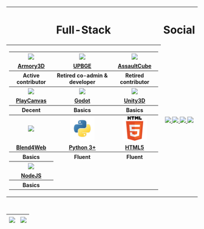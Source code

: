 <table align="center">
  <tr>
    <th><h1>Full-Stack</h1>
    <th><h1>Social</h1></th>
  </tr>
  <tr>
    <th>
      <!-- FULL-STACK -->
      <table>
        <!-- IMG 1-3 -->
        <tr>
          <th align="center"><img src="https://avatars.githubusercontent.com/u/20436620?s=200&v=4" width=64 /></th>
          <th align="center"><img src="https://avatars.githubusercontent.com/u/16006310?s=200&v=4" width=64 /></th>
          <th align="center"><img src="https://avatars.githubusercontent.com/u/5957666?s=200&v=4" width=64 /></th>
        </tr>
        <!-- TITLE 1-3 -->
        <tr>
          <td align="center"><a href="https://www.armory3d.org">Armory3D</a></td>
          <td align="center"><a href="https://www.upbge.org">UPBGE</a></td>
          <td align="center"><a href="https://assault.cubers.net">AssaultCube</a></td>
        </tr>
        <!-- STATUS 1-3 -->
        <tr>
          <th align="center">Active contributor</th>
          <th align="center">Retired co-admin & developer</th>
          <th align="center">Retired contributor</th>
        </tr>
        <!-- IMG 4-6 -->
        <tr>
          <th align="center"><img src="https://avatars.githubusercontent.com/u/1030579?s=200&v=4" width=64 /></th>
          <th align="center"><img src="https://avatars.githubusercontent.com/u/6318500?s=200&v=4" width=64 /></th>
          <th align="center"><img src="https://avatars.githubusercontent.com/u/13039680?s=200&v=4" width=64 /></th>
        </tr>
        <!-- TITLE 4-6 -->
        <tr>
          <td align="center"><a href="https://www.playcanvas.com">PlayCanvas</a></td>
          <td align="center"><a href="https://www.godotengine.org">Godot</a></td>
          <td align="center"><a href="https://www.unity3d.com">Unity3D</a></td>
        </tr>
        <!-- STATUS 4-6 -->
        <tr>
          <th align="center">Decent</th>
          <th align="center"align="center">Basics</th>
          <th align="center">Basics</th>
        </tr>
        <!-- IMG 7-9 -->
        <tr>
          <th align="center"><img src="https://avatars.githubusercontent.com/u/7070926?s=200&v=4" width=64 /></th>
          <th align="center"><img src="https://raw.githubusercontent.com/github/explore/80688e429a7d4ef2fca1e82350fe8e3517d3494d/topics/python/python.png" width=64 /></th>
          <th align="center"><img src="https://raw.githubusercontent.com/github/explore/80688e429a7d4ef2fca1e82350fe8e3517d3494d/topics/html/html.png" width=64 /></th>
        </tr>
        <!-- TITLE 7-9 -->
        <tr>
          <td align="center"><a href="https://www.blend4web.com">Blend4Web</a></td>
          <td align="center"><a href="https://www.python.org">Python 3+</a></td>
          <td align="center"><a href="https://developer.mozilla.org">HTML5</a></td>
        </tr>
        <!-- STATUS 7-9 -->
        <tr>
          <th align="center">Basics</th>
          <th align="center">Fluent</th>
          <th align="center">Fluent</th>
        </tr>
        <!-- IMG 10 -->
        <tr>
          <th align="center"><img src="https://avatars.githubusercontent.com/u/9950313?s=200&v=4" width=64 /></th>
        </tr>
        <!-- TITLE 10 -->
        <tr>
          <td align="center"><a href="https://www.nodejs.org">NodeJS</td>
        </tr>
        <!-- STATUS 10 -->
        <tr>
          <th align="center">Basics</th>
        </tr>
      </table>
      <!-- SOCIAL LINKS -->
      <td align="center">
        <a href="https://discord.gg/rtpFtwnZCq">
          <img src="https://img.shields.io/badge/discord-%23E60023.svg?&color=darkslateblue&style=for-the-badge&logo=discord&logoColor=white" />
        </a>
        <a href="https://www.youtube.com/channel/UCPnPW3BMq3Lv--L6XFoVfLA">
          <img src="https://img.shields.io/badge/youtube-%23E60023.svg?&style=for-the-badge&logo=youtube&logoColor=white" />
        </a>
        <a href="https://www.twitter.com/rpaladin_01">
          <img src="https://img.shields.io/badge/twitter-%23E60023.svg?&color=blue&style=for-the-badge&logo=twitter&logoColor=white" />
        </a>
        <a href="https://www.reddit.com/u/randompandagames">
          <img src="https://img.shields.io/badge/reddit-%23E60023.svg?&color=darkorange&style=for-the-badge&logo=reddit&logoColor=white" />
        </a>
      </td>
    </table>
  </th>
  </tr>
</table>
<br />

<!-- <table align="center">
  <tr align="center">
    <img align="center" src="https://github-readme-stats.vercel.app/api?username=rpaladin&theme=dark&show_icons=true" alt="rpaladin's github stats" />
  </tr>
  <tr align="center">
    <img align="center" src="https://github-readme-stats.vercel.app/api/top-langs/?username=rpaladin&layout=compact&theme=dark&show_icons=true" />
  </tr>
</table> -->

|  <img align="center" src="https://github-readme-stats.vercel.app/api/top-langs/?username=rpaladin&layout=compact&theme=ayu-mirage&show_icons=true" /> | <img align="center" src="https://github-readme-stats.vercel.app/api?username=rpaladin&theme=ayu-mirage&show_icons=true" />
| ------------- | ------------- |
